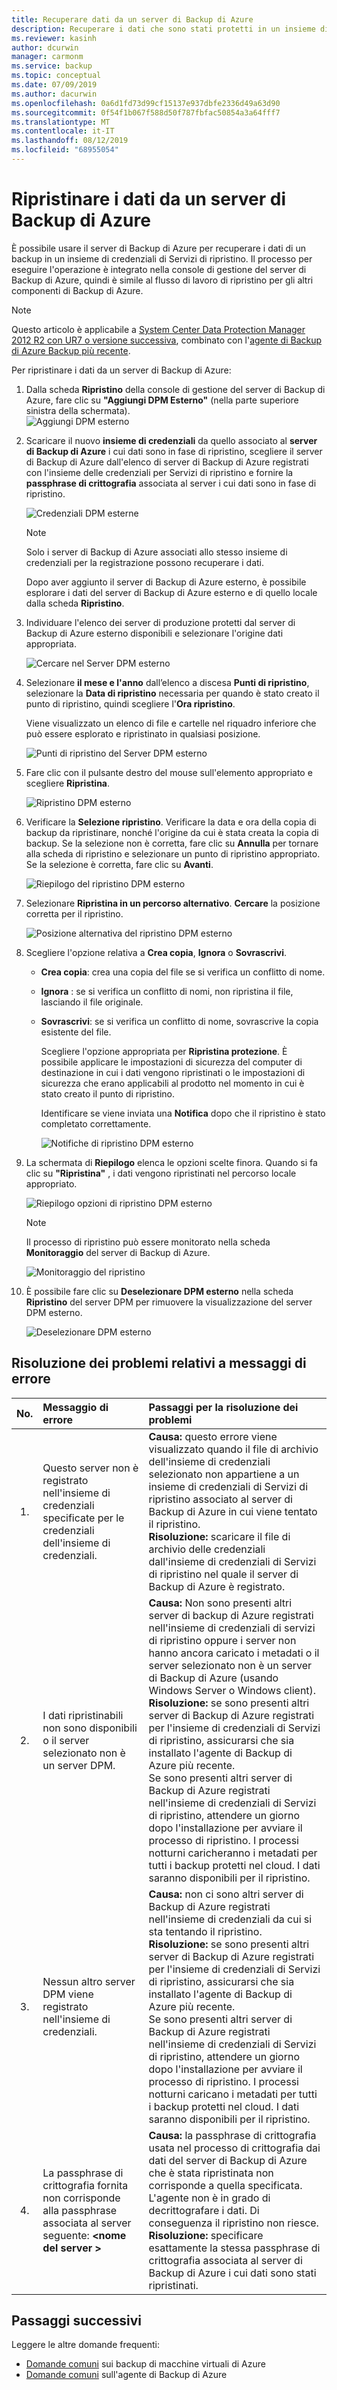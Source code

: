 ```yaml
---
title: Recuperare dati da un server di Backup di Azure
description: Recuperare i dati che sono stati protetti in un insieme di credenziali di Servizi di ripristino da qualsiasi server di Backup di Azure registrato in tale insieme di credenziali.
ms.reviewer: kasinh
author: dcurwin
manager: carmonm
ms.service: backup
ms.topic: conceptual
ms.date: 07/09/2019
ms.author: dacurwin
ms.openlocfilehash: 0a6d1fd73d99cf15137e937dbfe2336d49a63d90
ms.sourcegitcommit: 0f54f1b067f588d50f787fbfac50854a3a64fff7
ms.translationtype: MT
ms.contentlocale: it-IT
ms.lasthandoff: 08/12/2019
ms.locfileid: "68955054"
---
```

# <a name="recover-data-from-azure-backup-server"></a>Ripristinare i dati da un server di Backup di Azure
È possibile usare il server di Backup di Azure per recuperare i dati di un backup in un insieme di credenziali di Servizi di ripristino. Il processo per eseguire l'operazione è integrato nella console di gestione del server di Backup di Azure, quindi è simile al flusso di lavoro di ripristino per gli altri componenti di Backup di Azure.

> [!NOTE]
> Questo articolo è applicabile a [System Center Data Protection Manager 2012 R2 con UR7 o versione successiva](https://support.microsoft.com/en-us/kb/3065246), combinato con l'[agente di Backup di Azure Backup più recente](https://aka.ms/azurebackup_agent).
>
>

Per ripristinare i dati da un server di Backup di Azure:

1. Dalla scheda **Ripristino** della console di gestione del server di Backup di Azure, fare clic su **"Aggiungi DPM Esterno"** (nella parte superiore sinistra della schermata).   
    ![Aggiungi DPM esterno](./media/backup-azure-alternate-dpm-server/add-external-dpm.png)
2. Scaricare il nuovo **insieme di credenziali** da quello associato al **server di Backup di Azure** i cui dati sono in fase di ripristino, scegliere il server di Backup di Azure dall'elenco di server di Backup di Azure registrati con l'insieme delle credenziali per Servizi di ripristino e fornire la **passphrase di crittografia** associata al server i cui dati sono in fase di ripristino.

    ![Credenziali DPM esterne](./media/backup-azure-alternate-dpm-server/external-dpm-credentials.png)

   > [!NOTE]
   > Solo i server di Backup di Azure associati allo stesso insieme di credenziali per la registrazione possono recuperare i dati.
   >
   >

    Dopo aver aggiunto il server di Backup di Azure esterno, è possibile esplorare i dati del server di Backup di Azure esterno e di quello locale dalla scheda **Ripristino**.
3. Individuare l'elenco dei server di produzione protetti dal server di Backup di Azure esterno disponibili e selezionare l'origine dati appropriata.

    ![Cercare nel Server DPM esterno](./media/backup-azure-alternate-dpm-server/browse-external-dpm.png)
4. Selezionare **il mese e l'anno** dall’elenco a discesa **Punti di ripristino**, selezionare la **Data di ripristino** necessaria per quando è stato creato il punto di ripristino, quindi scegliere l'**Ora ripristino**.

    Viene visualizzato un elenco di file e cartelle nel riquadro inferiore che può essere esplorato e ripristinato in qualsiasi posizione.

    ![Punti di ripristino del Server DPM esterno](./media/backup-azure-alternate-dpm-server/external-dpm-recoverypoint.png)
5. Fare clic con il pulsante destro del mouse sull'elemento appropriato e scegliere **Ripristina**.

    ![Ripristino DPM esterno](./media/backup-azure-alternate-dpm-server/recover.png)
6. Verificare la **Selezione ripristino**. Verificare la data e ora della copia di backup da ripristinare, nonché l'origine da cui è stata creata la copia di backup. Se la selezione non è corretta, fare clic su **Annulla** per tornare alla scheda di ripristino e selezionare un punto di ripristino appropriato. Se la selezione è corretta, fare clic su **Avanti**.

    ![Riepilogo del ripristino DPM esterno](./media/backup-azure-alternate-dpm-server/external-dpm-recovery-summary.png)
7. Selezionare **Ripristina in un percorso alternativo**. **Cercare** la posizione corretta per il ripristino.

    ![Posizione alternativa del ripristino DPM esterno](./media/backup-azure-alternate-dpm-server/external-dpm-recovery-alternate-location.png)
8. Scegliere l'opzione relativa a **Crea copia**, **Ignora** o **Sovrascrivi**.

   * **Crea copia**: crea una copia del file se si verifica un conflitto di nome.
   * **Ignora** : se si verifica un conflitto di nomi, non ripristina il file, lasciando il file originale.
   * **Sovrascrivi**: se si verifica un conflitto di nome, sovrascrive la copia esistente del file.

     Scegliere l'opzione appropriata per **Ripristina protezione**. È possibile applicare le impostazioni di sicurezza del computer di destinazione in cui i dati vengono ripristinati o le impostazioni di sicurezza che erano applicabili al prodotto nel momento in cui è stato creato il punto di ripristino.

     Identificare se viene inviata una **Notifica** dopo che il ripristino è stato completato correttamente.

     ![Notifiche di ripristino DPM esterno](./media/backup-azure-alternate-dpm-server/external-dpm-recovery-notifications.png)
9. La schermata di **Riepilogo** elenca le opzioni scelte finora. Quando si fa clic su **"Ripristina"** , i dati vengono ripristinati nel percorso locale appropriato.

    ![Riepilogo opzioni di ripristino DPM esterno](./media/backup-azure-alternate-dpm-server/external-dpm-recovery-options-summary.png)

   > [!NOTE]
   > Il processo di ripristino può essere monitorato nella scheda **Monitoraggio** del server di Backup di Azure.
   >
   >

    ![Monitoraggio del ripristino](./media/backup-azure-alternate-dpm-server/monitoring-recovery.png)
10. È possibile fare clic su **Deselezionare DPM esterno** nella scheda **Ripristino** del server DPM per rimuovere la visualizzazione del server DPM esterno.

    ![Deselezionare DPM esterno](./media/backup-azure-alternate-dpm-server/clear-external-dpm.png)

## <a name="troubleshooting-error-messages"></a>Risoluzione dei problemi relativi a messaggi di errore
| No. | Messaggio di errore | Passaggi per la risoluzione dei problemi |
|:---:|:--- |:--- |
| 1. |Questo server non è registrato nell'insieme di credenziali specificate per le credenziali dell'insieme di credenziali. |**Causa:** questo errore viene visualizzato quando il file di archivio dell'insieme di credenziali selezionato non appartiene a un insieme di credenziali di Servizi di ripristino associato al server di Backup di Azure in cui viene tentato il ripristino. <br> **Risoluzione:** scaricare il file di archivio delle credenziali dall'insieme di credenziali di Servizi di ripristino nel quale il server di Backup di Azure è registrato. |
| 2. |I dati ripristinabili non sono disponibili o il server selezionato non è un server DPM. |**Causa:** Non sono presenti altri server di backup di Azure registrati nell'insieme di credenziali di servizi di ripristino oppure i server non hanno ancora caricato i metadati o il server selezionato non è un server di Backup di Azure (usando Windows Server o Windows client). <br> **Risoluzione:** se sono presenti altri server di Backup di Azure registrati per l'insieme di credenziali di Servizi di ripristino, assicurarsi che sia installato l'agente di Backup di Azure più recente. <br>Se sono presenti altri server di Backup di Azure registrati nell'insieme di credenziali di Servizi di ripristino, attendere un giorno dopo l'installazione per avviare il processo di ripristino. I processi notturni caricheranno i metadati per tutti i backup protetti nel cloud. I dati saranno disponibili per il ripristino. |
| 3. |Nessun altro server DPM viene registrato nell'insieme di credenziali. |**Causa:** non ci sono altri server di Backup di Azure registrati nell'insieme di credenziali da cui si sta tentando il ripristino.<br>**Risoluzione:** se sono presenti altri server di Backup di Azure registrati per l'insieme di credenziali di Servizi di ripristino, assicurarsi che sia installato l'agente di Backup di Azure più recente.<br>Se sono presenti altri server di Backup di Azure registrati nell'insieme di credenziali di Servizi di ripristino, attendere un giorno dopo l'installazione per avviare il processo di ripristino. I processi notturni caricano i metadati per tutti i backup protetti nel cloud. I dati saranno disponibili per il ripristino. |
| 4. |La passphrase di crittografia fornita non corrisponde alla passphrase associata al server seguente:  **\<nome del server >** |**Causa:** la passphrase di crittografia usata nel processo di crittografia dai dati del server di Backup di Azure che è stata ripristinata non corrisponde a quella specificata. L'agente non è in grado di decrittografare i dati. Di conseguenza il ripristino non riesce.<br>**Risoluzione:** specificare esattamente la stessa passphrase di crittografia associata al server di Backup di Azure i cui dati sono stati ripristinati. |

## <a name="next-steps"></a>Passaggi successivi

Leggere le altre domande frequenti:

- [Domande comuni](backup-azure-vm-backup-faq.md) sui backup di macchine virtuali di Azure
- [Domande comuni](backup-azure-file-folder-backup-faq.md) sull'agente di Backup di Azure
